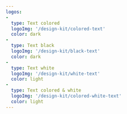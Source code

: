```yaml
---
logos:
-
  type: Text colored
  logoImg: '/design-kit/colored-text'
  color: dark
-
  type: Text black
  logoImg: '/design-kit/black-text'
  color: dark
-
  type: Text white
  logoImg: '/design-kit/white-text'
  color: light
-
  type: Text colored & white
  logoImg: '/design-kit/colored-white-text'
  color: light
---
```


